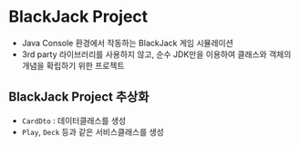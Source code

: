 # BlackJack Project
* Java Console 환경에서 작동하는 BlackJack 게임 시뮬레이션
* 3rd party 라이브러리를 사용하지 않고, 순수 JDK만을 이용하여 클래스와 객체의 개념을 확립하기 위한 프로젝트

## BlackJack Project 추상화
* `CardDto` : 데이터클래스를 생성
* `Play`, `Deck` 등과 같은 서비스클래스를 생성